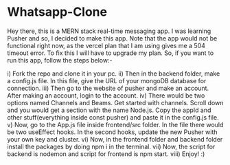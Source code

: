 # Whatsapp-Clone
Hey there, this is a MERN stack real-time messaging app. I was learning Pusher and so, I decided to make this app. Note that the app would not be functional right now, as the vercel plan that I am using gives me a 504 timeout error. To fix this I will have to upgrade my plan. So, if you want to run this app, follow the steps below:-

i) Fork the repo and clone it in your pc.
ii) Then in the backend folder, make a config.js file. In this file, give the URL of your mongoDB database for connection.
iii) Then go to the website of pusher and make an account. After making an account, login to the account.
iv) There would be two options named Channels and Beams. Get started with channels. Scroll down and you would get a section with the name Node.js. Copy the appId and other stuff(everything inside const pusher) and paste it in the config.js file.
v) Now, go to the App.js file inside frontend/src folder. In the file there would be two useEffect hooks. In the second hooks, update the new Pusher with your own key and cluster.
vi) Now, in the frontend folder and backend folder install the packages by doing npm i in the terminal.
vii) Now, the script for backend is nodemon and script for frontend is npm start. 
viii) Enjoy! :)

